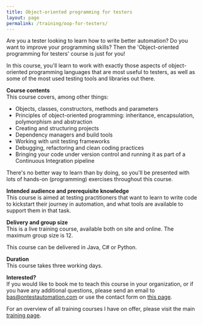 ```yaml
---
title: Object-oriented programming for testers
layout: page
permalink: /training/oop-for-testers/
---
```

Are you a tester looking to learn how to write better automation? Do you want to improve your programming skills? Then the 'Object-oriented programming for testers' course is just for you!

In this course, you'll learn to work with exactly those aspects of object-oriented programming languages that are most useful to testers, as well as some of the most used testing tools and libraries out there.

**Course contents**  
This course covers, among other things:

  * Objects, classes, constructors, methods and parameters
  * Principles of object-oriented programming: inheritance, encapsulation, polymorphism and abstraction
  * Creating and structuring projects
  * Dependency managers and build tools
  * Working with unit testing frameworks
  * Debugging, refactoring and clean coding practices
  * Bringing your code under version control and running it as part of a Continuous Integration pipeline

There's no better way to learn than by doing, so you'll be presented with lots of hands-on (programming) exercises throughout this course.

**Intended audience and prerequisite knowledge**  
This course is aimed at testing practitioners that want to learn to write code to kickstart their journey in automation, and what tools are available to support them in that task.

**Delivery and group size**  
This is a live training course, available both on site and online. The maximum group size is 12.

This course can be delivered in Java, C# or Python.

**Duration**  
This course takes three working days.

**Interested?**  
If you would like to book me to teach this course in your organization, or if you have any additional questions, please send an email to bas@ontestautomation.com or use the contact form on [this page](/contact/).

For an overview of all training courses I have on offer, please visit the main [training page](/training/).